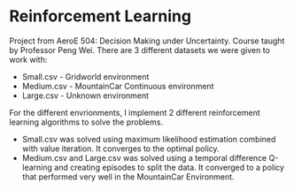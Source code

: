 # Reinforcement Learning

Project from AeroE 504: Decision Making under Uncertainty. Course taught by Professor Peng Wei.
There are 3 different datasets we were given to work with:
 *  Small.csv - Gridworld environment
 *  Medium.csv - MountainCar Continuous environment
 *  Large.csv - Unknown environment 
 
 For the different envrionments, I implement 2 different reinforcement learning algorithms to solve the problems.
 * Small.csv was solved using maximum likelihood estimation combined with value iteration. It converges to the optimal policy.
 * Medium.csv and Large.csv was solved using a temporal difference Q-learning and creating episodes to split the data. It converged to a policy that performed very well in the MountainCar Environment.
 
